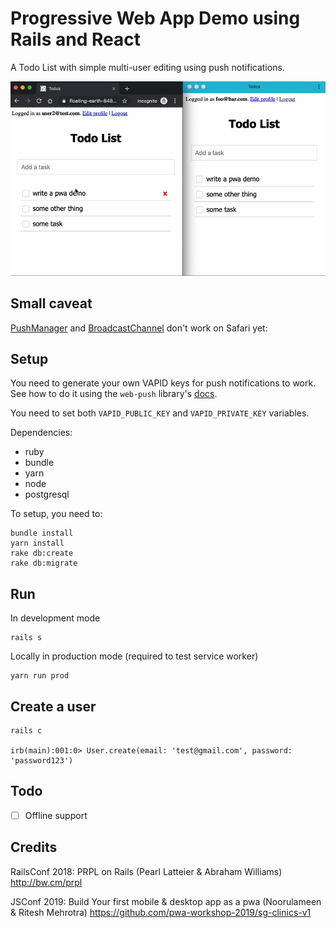 # Progressive Web App Demo using Rails and React

A Todo List with simple multi-user editing using push notifications.

![](demo.gif)

## Small caveat

[PushManager](https://developer.mozilla.org/en-US/docs/Web/API/PushManager) and [BroadcastChannel](https://developer.mozilla.org/en-US/docs/Web/API/BroadcastChannel) don't work on Safari yet:

## Setup

You need to generate your own VAPID keys for push notifications to work. See how to do it using the `web-push` library's [docs](https://github.com/web-push-libs/web-push#usage).

You need to set both `VAPID_PUBLIC_KEY` and `VAPID_PRIVATE_KEY` variables.

Dependencies:

- ruby
- bundle
- yarn
- node
- postgresql

To setup, you need to:

```
bundle install
yarn install
rake db:create
rake db:migrate
```

## Run

In development mode

```
rails s
```

Locally in production mode (required to test service worker)

```
yarn run prod
```

## Create a user

```
rails c

irb(main):001:0> User.create(email: 'test@gmail.com', password: 'password123')
```

## Todo

- [ ] Offline support

## Credits

RailsConf 2018: PRPL on Rails (Pearl Latteier & Abraham Williams) http://bw.cm/prpl

JSConf 2019: Build Your first mobile & desktop app as a pwa (Noorulameen & Ritesh Mehrotra) https://github.com/pwa-workshop-2019/sg-clinics-v1
